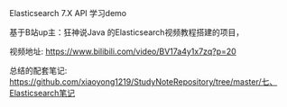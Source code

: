 Elasticsearch 7.X API 学习demo

基于B站up主：狂神说Java 的Elasticsearch视频教程搭建的项目，

视频地址: https://www.bilibili.com/video/BV17a4y1x7zq?p=20

总结的配套笔记: https://github.com/xiaoyong1219/StudyNoteRepository/tree/master/七、Elasticsearch笔记
